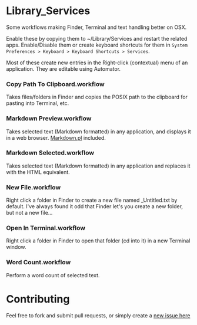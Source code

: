Library_Services
================

Some workflows making Finder, Terminal and text handling better on OSX.

Enable these by copying them to ~/Library/Services and restart the
related apps. Enable/Disable them or create keyboard shortcuts for them in
`System Preferences > Keyboard > Keyboard Shortcuts > Services`.

Most of these create new entries in the Right-click (contextual) menu of
an application. They are editable using Automator.

### Copy Path To Clipboard.workflow

Takes files/folders in Finder and copies the POSIX path to the clipboard
for pasting into Terminal, etc.

### Markdown Preview.workflow

Takes selected text (Markdown formatted) in any application, and displays
it in a web browser.
[Markdown.pl](http://daringfireball.net/projects/markdown/) included.

### Markdown Selected.workflow

Takes selected text (Markdown formatted) in any application and replaces
it with the HTML equivalent.

### New File.workflow

Right click a folder in Finder to create a new file named _Untitled.txt
by default. I've always found it odd that Finder let's you create a new
folder, but not a new file...

### Open In Terminal.workflow

Right click a folder in Finder to open that folder (cd into it) in a new
Terminal window.

### Word Count.workflow

Perform a word count of selected text.

Contributing
============

Feel free to fork and submit pull requests, or simply create a
[new issue here](https://github.com/Andyvanee/Library_Services/issues)
